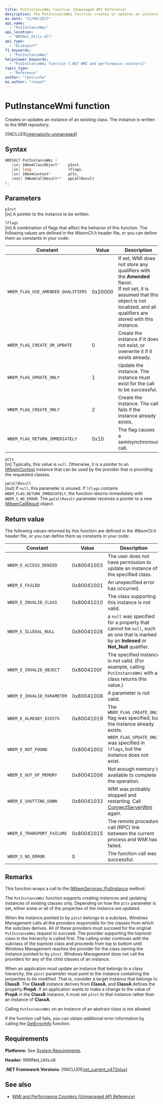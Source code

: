 ```yaml
---
title: PutInstanceWmi function (Unmanaged API Reference)
description: The PutInstanceWmi function creates or updates an instance of an existing class.
ms.date: "11/06/2017"
api_name:
  - "PutInstanceWmi"
api_location:
  - "WMINet_Utils.dll"
api_type:
  - "DLLExport"
f1_keywords:
  - "PutInstanceWmi"
helpviewer_keywords:
  - "PutInstanceWmi function [.NET WMI and performance counters]"
topic_type:
  - "Reference"
author: "rpetrusha"
ms.author: "ronpet"
---
```


# PutInstanceWmi function

Creates or updates an instance of an existing class. The instance is written to the WMI repository.

[!INCLUDE[internalonly-unmanaged](../../../../includes/internalonly-unmanaged.md)]

## Syntax

```cpp
HRESULT PutInstanceWmi (
   [in] IWbemClassObject*    pInst,
   [in] long                 lFlags,
   [in] IWbemContext*        pCtx,
   [out] IWbemCallResult**   ppCallResult
);
```

## Parameters

`pInst`\
[in] A pointer to the instance to be written.

`lFlags`\
[in] A combination of flags that affect the behavior of this function. The following values are defined in the *WbemCli.h* header file, or you can define them as constants in your code:

|Constant  |Value  |Description  |
|---------|---------|---------|
| `WBEM_FLAG_USE_AMENDED_QUALIFIERS` | 0x20000 | If set, WMI does not store any qualifiers with the **Amended** flavor. <br> If not set, it is assumed that this object is not localized, and all qualifiers are stored with this instance. |
| `WBEM_FLAG_CREATE_OR_UPDATE` | 0 | Create the instance if it does not exist, or overwrite it if it exists already. |
| `WBEM_FLAG_UPDATE_ONLY` | 1 | Update the instance. The instance must exist for the call to be successful. |
| `WBEM_FLAG_CREATE_ONLY` | 2 | Create the instance. The call fails if the instance already exists. |
| `WBEM_FLAG_RETURN_IMMEDIATELY` | 0x10 | The flag causes a semisynchronous call. |

`pCtx`\
[in] Typically, this value is `null`. Otherwise, it is a pointer to an [IWbemContext](/windows/desktop/api/wbemcli/nn-wbemcli-iwbemcontext) instance that can be used by the provider that is providing the requested classes.

`ppCallResult`\
[out] If `null`, this parameter is unused. If `lFlags` contains `WBEM_FLAG_RETURN_IMMEDIATELY`, the function returns immediately with `WBEM_S_NO_ERROR`. The `ppCallResult` parameter receives a pointer to a new [IWbemCallResult](/windows/desktop/api/wbemcli/nn-wbemcli-iwbemcallresult) object.

## Return value

The following values returned by this function are defined in the *WbemCli.h* header file, or you can define them as constants in your code:

|Constant  |Value  |Description  |
|---------|---------|---------|
| `WBEM_E_ACCESS_DENIED` | 0x80041003 | The user does not have permission to update an instance of the specified class. |
| `WBEM_E_FAILED` | 0x80041001 | An unspecified error has occurred. |
| `WBEM_E_INVALID_CLASS` | 0x80041010 | The class supporting this instance is not valid. |
| `WBEM_E_ILLEGAL_NULL` | 0x80041028 | a `null` was specified for a property that cannot be `null`, such as one that is marked by an **Indexed** or **Not_Null** qualifier. |
| `WBEM_E_INVALID_OBJECT` | 0x8004100f | The specified instance is not valid. (For example, calling `PutInstanceWmi` with a class returns this value.) |
| `WBEM_E_INVALID_PARAMETER` | 0x80041008 | A parameter is not valid. |
| `WBEM_E_ALREADY_EXISTS` | 0x80041019 | The `WBEM_FLAG_CREATE_ONLY` flag was specified, but the instance already exists. |
| `WBEM_E_NOT_FOUND` | 0x80041002 | `WBEM_FLAG_UPDATE_ONLY` was specified in `lFlags`, but the instance does not exist. |
| `WBEM_E_OUT_OF_MEMORY` | 0x80041006 | Not enough memory is available to complete the operation. |
| `WBEM_E_SHUTTING_DOWN` | 0x80041033 | WMI was probably stopped and restarting. Call [ConnectServerWmi](connectserverwmi.md) again. |
| `WBEM_E_TRANSPORT_FAILURE` | 0x80041015 | The remote procedure call (RPC) link between the current process and WMI has failed. |
| `WBEM_S_NO_ERROR` | 0 | The function call was successful. |

## Remarks

This function wraps a call to the [IWbemServices::PutInstance](/windows/desktop/api/wbemcli/nf-wbemcli-iwbemservices-putinstance) method.

The `PutInstanceWmi` function supports creating instances and updating instances of existing classes only.  Depending on how the `pCtx` parameter is set, either some or all of the properties of the instance are updated.

When the instance pointed to by `pInst` belongs to a subclass, Windows Management calls all the providers responsible for the classes from which the subclass derives. All of these providers must succeed for the original `PutInstanceWmi` request to succeed. The provider supporting the topmost class in the hierarchy is called first. The calling order continues with the subclass of the topmost class and proceeds from top to bottom until Windows Management reaches the provider for the class owning the instance pointed to by `pInst`.
Windows Management does not call the providers for any of the child classes of an instance.

When an application must update an instance that belongs to a class hierarchy, the `pInst` parameter must point to the instance containing the properties to be modified. That is, consider a target instance that belongs to **ClassB**. The **ClassB** instance derives from **ClassA**, and **ClassA** defines the property **PropA**. If an application wants to make a change to the value of **PropA** in the **ClassB** instance, it must set `pInst` to that instance rather than an instance of **ClassA**.

Calling `PutInstanceWmi` on an instance of an abstract class is not allowed.

If the function call fails, you can obtain additional error information by calling the [GetErrorInfo](geterrorinfo.md) function.

## Requirements

**Platforms:** See [System Requirements](../../../../docs/framework/get-started/system-requirements.md).

**Header:** WMINet_Utils.idl

**.NET Framework Versions:** [!INCLUDE[net_current_v472plus](../../../../includes/net-current-v472plus.md)]

## See also

- [WMI and Performance Counters (Unmanaged API Reference)](index.md)
